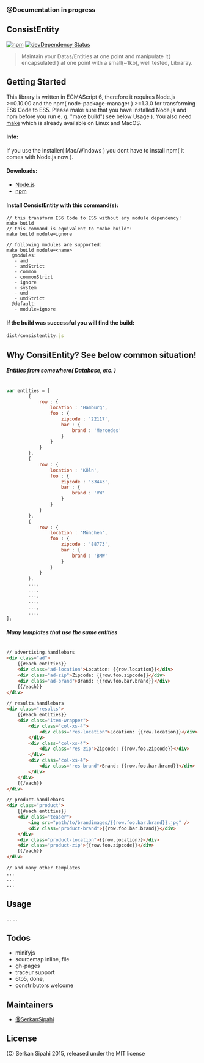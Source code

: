 ### @Documentation in progress

## ConsistEntity
[![npm](https://img.shields.io/npm/v/consistentity.svg?style=flat)](https://www.npmjs.com/package/consistentity)
[![devDependency Status](https://david-dm.org/SerkanSipahi/consistentity/dev-status.svg)](https://david-dm.org/SerkanSipahi/consistentity#info=devDependencies)

>Maintain your Datas/Entities at one point and manipulate it( encapsulated ) at one point with a small(~1kb), well tested, Libraray.
 
## Getting Started

This library is written in ECMAScript 6, therefore it requires Node.js >=0.10.00 and the npm( node-package-manager ) >=1.3.0 for transforming ES6 Code to ES5. Please make sure that you have installed Node.js and npm before you run e. g. "make build"( see below Usage ). You also need [make](http://goo.gl/i5CuuV) which is already available on Linux and MacOS.

#### Info:

If you use the installer( Mac/Windows ) you dont have to install npm( it comes with Node.js now ).

#### Downloads:

* [Node.js](http://nodejs.org/download/)
* [npm](https://www.npmjs.com/package/npm)

#### Install ConsistEntity with this command(s):

```shell
// this transform ES6 Code to ES5 without any module dependency!
make build
// this command is equivalent to "make build":
make build module=ignore

// following modules are supported:
make build module=<name>
  @modules:
   - amd
   - amdStrict
   - common
   - commonStrict
   - ignore
   - system
   - umd
   - umdStrict
  @default:
   - module=ignore

```

#### If the build was successful you will find the build:
```js
dist/consistentity.js
````

## Why ConsitEntity? See below common situation!

##### Entities from somewhere( Database, etc. )
```js

var entities = [
        {
            row : {
                location : 'Hamburg',
                foo : {
                    zipcode : '22117',
                    bar : {
                        brand : 'Mercedes'
                    }
                }
            }
        },
        {
            row : {
                location : 'Köln',
                foo : {
                    zipcode : '33443',
                    bar : {
                        brand : 'VW'
                    }
                }
            }
        },
        {
            row : {
                location : 'München',
                foo : {
                    zipcode : '88773',
                    bar : {
                        brand : 'BMW'
                    }
                }
            }
        },
        ...,
        ...,
        ...,
        ...,
        ...,
        ...,
];

```

##### Many templates that use the same entities
```html

// advertising.handlebars
<div class="ad">
    {{#each entities}}
    <div class="ad-location">Location: {{row.location}}</div>
    <div class="ad-zip">Zipcode: {{row.foo.zipcode}}</div>
    <div class="ad-brand">Brand: {{row.foo.bar.brand}}</div>
    {{/each}}
</div>

// results.handlebars
<div class="results">
    {{#each entities}}
    <div class="item-wrapper">
        <div class="col-xs-4">
            <div class="res-location">Location: {{row.location}}</div>
        </div>
        <div class="col-xs-4">
            <div class="res-zip">Zipcode: {{row.foo.zipcode}}</div>
        </div>
        <div class="col-xs-4">
            <div class="res-brand">Brand: {{row.foo.bar.brand}}</div>
        </div>
    </div>
    {{/each}}
</div>

// product.handlebars
<div class="product">
    {{#each entities}}
    <div class="teaser">
        <img src="path/to/brandimages/{{row.foo.bar.brand}}.jpg" />
        <div class="product-brand">{{row.foo.bar.brand}}</div>
    </div>
    <div class="product-location">{{row.location}}</div>
    <div class="product-zip">{{row.foo.zipcode}}</div>
    {{/each}}
</div>

// and many other templates
...
...
...

```

## Usage

...
...

## Todos

* minifyjs
* sourcemap inline, file
* gh-pages
* traceur support
* 6to5, done,
* constributors welcome

## Maintainers

* [@SerkanSipahi](https://github.com/SerkanSipahi)

## License

(C) Serkan Sipahi 2015, released under the MIT license